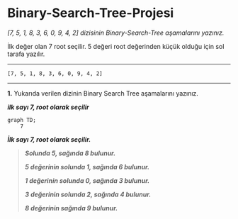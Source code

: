 # Binary-Search-Tree-Projesi

*[7, 5, 1, 8, 3, 6, 0, 9, 4, 2] dizisinin Binary-Search-Tree aşamalarını yazınız.*

İlk değer olan 7 root seçilir. 5 değeri root değerinden küçük olduğu için sol tarafa yazılır.

---

`[7, 5, 1, 8, 3, 6, 0, 9, 4, 2]`

---

**1.** Yukarıda verilen dizinin Binary Search Tree aşamalarını yazınız.

***ilk sayı 7, root olarak seçilir***
```mermaid
graph TD;
    7    
```


***İlk sayı 7, root olarak seçilir.***

> ***Solunda 5, sağında 8 bulunur.***
> 
> ***5 değerinin solunda 1, sağında 6 bulunur.***
> 
> ***1 değerinin solunda 0, sağında 3 bulunur.***
> 
> ***3 değerinin solunda 2, sağında 4 bulunur.***
> 
> ***8 değerinin sağında 9 bulunur.***